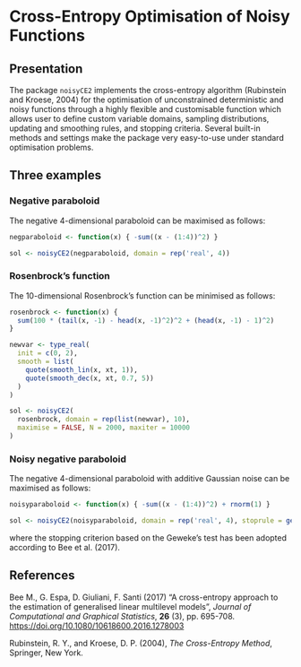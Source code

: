 
<!-- README.md is generated from README.Rmd. Please edit that file -->

# Cross-Entropy Optimisation of Noisy Functions

## Presentation

The package `noisyCE2` implements the cross-entropy algorithm
(Rubinstein and Kroese, 2004) for the optimisation of unconstrained
deterministic and noisy functions through a highly flexible and
customisable function which allows user to define custom variable
domains, sampling distributions, updating and smoothing rules, and
stopping criteria. Several built-in methods and settings make the
package very easy-to-use under standard optimisation problems.

## Three examples

### Negative paraboloid

The negative 4-dimensional paraboloid can be maximised as follows:

``` r
negparaboloid <- function(x) { -sum((x - (1:4))^2) }

sol <- noisyCE2(negparaboloid, domain = rep('real', 4))
```

### Rosenbrock’s function

The 10-dimensional Rosenbrock’s function can be minimised as follows:

``` r
rosenbrock <- function(x) {
  sum(100 * (tail(x, -1) - head(x, -1)^2)^2 + (head(x, -1) - 1)^2)
}

newvar <- type_real(
  init = c(0, 2),
  smooth = list(
    quote(smooth_lin(x, xt, 1)),
    quote(smooth_dec(x, xt, 0.7, 5))
  )
)

sol <- noisyCE2(
  rosenbrock, domain = rep(list(newvar), 10),
  maximise = FALSE, N = 2000, maxiter = 10000
)
```

### Noisy negative paraboloid

The negative 4-dimensional paraboloid with additive Gaussian noise can
be maximised as follows:

``` r
noisyparaboloid <- function(x) { -sum((x - (1:4))^2) + rnorm(1) }

sol <- noisyCE2(noisyparaboloid, domain = rep('real', 4), stoprule = geweke(x))
```

where the stopping criterion based on the Geweke’s test has been adopted
according to Bee et al. (2017).

## References

Bee M., G. Espa, D. Giuliani, F. Santi (2017) “A cross-entropy approach
to the estimation of generalised linear multilevel models”, *Journal of
Computational and Graphical Statistics*, **26** (3), pp. 695-708.
<https://doi.org/10.1080/10618600.2016.1278003>

Rubinstein, R. Y., and Kroese, D. P. (2004), *The Cross-Entropy Method*,
Springer, New York.
